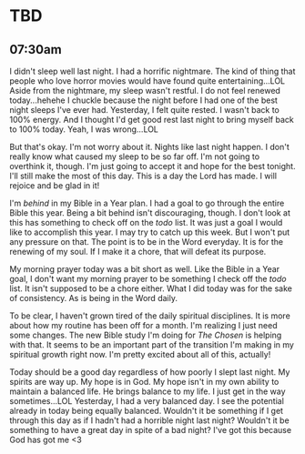 # TBD

## 07:30am

I didn't sleep well last night. I had a horrific nightmare. The kind of thing that people who love horror movies would have found quite entertaining...LOL Aside from the nightmare, my sleep wasn't restful. I do not feel renewed today...hehehe I chuckle because the night before I had one of the best night sleeps I've ever had. Yesterday, I felt quite rested. I wasn't back to 100% energy. And I thought I'd get good rest last night to bring myself back to 100% today. Yeah, I was wrong...LOL

But that's okay. I'm not worry about it. Nights like last night happen. I don't really know what caused my sleep to be so far off. I'm not going to overthink it, though. I'm just going to accept it and hope for the best tonight. I'll still make the most of this day. This is a day the Lord has made. I will rejoice and be glad in it!

I'm *behind* in my Bible in a Year plan. I had a goal to go through the entire Bible this year. Being a bit behind isn't discouraging, though. I don't look at this has something to check off on the *todo* list. It was just a goal I would like to accomplish this year. I may try to catch up this week. But I won't put any pressure on that. The point is to be in the Word everyday. It is for the renewing of my soul. If I make it a chore, that will defeat its purpose.

My morning prayer today was a bit short as well. Like the Bible in a Year goal, I don't want my morning prayer to be something I check off the *todo* list. It isn't supposed to be a chore either. What I did today was for the sake of consistency. As is being in the Word daily.

To be clear, I haven't grown tired of the daily spiritual disciplines. It is more about how my routine has been off for a month. I'm realizing I just need some changes. The new Bible study I'm doing for *The Chosen* is helping with that. It seems to be an important part of the transition I'm making in my spiritual growth right now. I'm pretty excited about all of this, actually!

Today should be a good day regardless of how poorly I slept last night. My spirits are way up. My hope is in God. My hope isn't in my own ability to maintain a balanced life. He brings balance to my life. I just get in the way sometimes...LOL Yesterday, I had a very balanced day. I see the potential already in today being equally balanced. Wouldn't it be something if I get through this day as if I hadn't had a horrible night last night? Wouldn't it be something to have a great day in spite of a bad night? I've got this because God has got me <3

